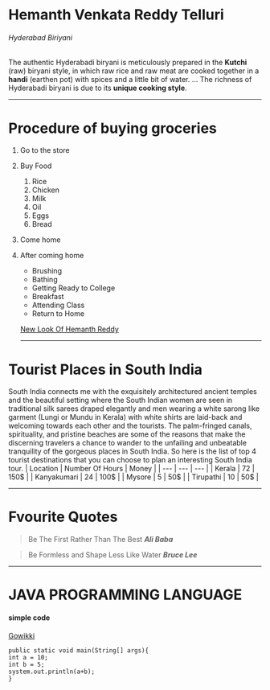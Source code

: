 # Hemanth Venkata Reddy Telluri
###### Hyderabad Biriyani
The authentic Hyderabadi biryani is meticulously prepared in the **Kutchi** (raw) biryani style, in which raw rice and raw meat are cooked together in a **handi** (earthen pot) with spices and a little bit of water. ... The richness of Hyderabadi biryani is due to its **unique cooking style**.

***

# Procedure of buying groceries
1. Go to the store
2. Buy Food
    1. Rice
    2. Chicken
    3. Milk
    4. Oil
    5. Eggs
    6. Bread
1. Come home
2. After coming home
    * Brushing
    * Bathing
    * Getting Ready to College
    * Breakfast
    * Attending Class
    * Return to Home

    [New Look Of Hemanth Reddy](AboutMe.md)

    ***

# Tourist Places in South India
South India connects me with the exquisitely architectured ancient temples and the beautiful setting where the South Indian women are seen in traditional silk sarees draped elegantly and men wearing a white sarong like garment (Lungi or Mundu in Kerala) with white shirts are laid-back and welcoming towards each other and the tourists. The palm-fringed canals, spirituality, and pristine beaches are some of the reasons that make the discerning travelers a chance to wander to the unfailing and unbeatable tranquility of the gorgeous places in South India. So here is the list of top 4 tourist destinations that you can choose to plan an interesting South India tour.
| Location | Number Of Hours | Money |
| --- | --- | --- |
| Kerala | 72 | 150$ |
| Kanyakumari | 24 | 100$ |
| Mysore | 5 | 50$ |
| Tirupathi | 10 | 50$ |

***

# Fvourite Quotes
> Be The First Rather Than The Best ***Ali Baba***

> Be Formless and Shape Less Like Water ***Bruce Lee***

***

# JAVA PROGRAMMING LANGUAGE

#### simple code
[Gowikki](https://en.wikipedia.org/wiki/Java_(programming_language))
```
public static void main(String[] args){
int a = 10;
int b = 5;
system.out.println(a+b);
}
```




